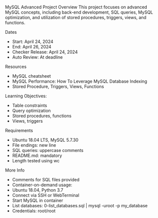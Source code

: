 MySQL Advanced Project
Overview
This project focuses on advanced MySQL concepts, including back-end development, SQL queries, MySQL optimization, and utilization of stored procedures, triggers, views, and functions.

Dates
- Start: April 24, 2024
- End: April 26, 2024
- Checker Release: April 24, 2024
- Auto Review: At deadline

Resources
- MySQL cheatsheet
- MySQL Performance: How To Leverage MySQL Database Indexing
- Stored Procedure, Triggers, Views, Functions

Learning Objectives:
- Table constraints
- Query optimization
- Stored procedures, functions
- Views, triggers

Requirements
- Ubuntu 18.04 LTS, MySQL 5.7.30
- File endings: new line
- SQL queries: uppercase comments
- README.md: mandatory
- Length tested using wc

More Info
- Comments for SQL files provided
- Container-on-demand usage:
- Ubuntu 18.04, Python 3.7
- Connect via SSH or WebTerminal
- Start MySQL in container
- List databases: 0-list_databases.sql | mysql -uroot -p my_database
- Credentials: root/root
